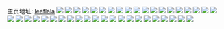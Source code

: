 主页地址: [leaflala](https://weibo.com/u/6471913932) 
![](https://wx4.sinaimg.cn/mw2000/0073ZusAly1h9q8w4dr6jj30o8170qcp.jpg) 
![](https://wx4.sinaimg.cn/mw2000/0073ZusAly1h9jdldn44bj30qi1kyac9.jpg) 
![](https://wx4.sinaimg.cn/mw2000/0073ZusAly1h98a8oyjm6j30u013zn7r.jpg) 
![](https://wx4.sinaimg.cn/mw2000/0073ZusAly1h984e22n60j325c2v4u0y.jpg) 
![](https://wx4.sinaimg.cn/mw2000/0073ZusAly1h984e59fb9j325c2v4b2a.jpg) 
![](https://wx4.sinaimg.cn/mw2000/0073ZusAly1h984e8unyej32v425c4qr.jpg) 
![](https://wx4.sinaimg.cn/mw2000/0073ZusAly1h984ebb4grj325c2v4npd.jpg) 
![](https://wx4.sinaimg.cn/mw2000/0073ZusAly1h971uepm8ej30u0140ahb.jpg) 
![](https://wx4.sinaimg.cn/mw2000/0073ZusAly1h971uf8a56j30u0140wkh.jpg) 
![](https://wx4.sinaimg.cn/mw2000/0073ZusAly1h96rxzksqsj30u01407c9.jpg) 
![](https://wx4.sinaimg.cn/mw2000/0073ZusAly1h95i90gi40j32dc35sqv6.jpg) 
![](https://wx4.sinaimg.cn/mw2000/0073ZusAly1h94sui2amwj325c2v4x6q.jpg) 
![](https://wx4.sinaimg.cn/mw2000/0073ZusAly1h94sul6q5tj325c2v4qv6.jpg) 
![](https://wx4.sinaimg.cn/mw2000/0073ZusAly1h94pltjkvjj32v425c1kz.jpg) 
![](https://wx4.sinaimg.cn/mw2000/0073ZusAly1h93pdctphcj32v425cu0y.jpg) 
![](https://wx4.sinaimg.cn/mw2000/0073ZusAly1h93pdd50aoj30qo0qo75d.jpg) 
![](https://wx4.sinaimg.cn/mw2000/0073ZusAly1h93hzyvonaj32c03401ky.jpg) 
![](https://wx4.sinaimg.cn/mw2000/0073ZusAly1h8xrs5cj84j32dc35su0y.jpg) 
![](https://wx4.sinaimg.cn/mw2000/0073ZusAly1h85oh0nfhuj30u013ztfd.jpg) 
![](https://wx4.sinaimg.cn/mw2000/0073ZusAly1h79gfkoox5j30cq0cqwf8.jpg) 
![](https://wx4.sinaimg.cn/mw2000/0073ZusAly1h73tfms1u0j309s09udfx.jpg) 
![](https://wx4.sinaimg.cn/mw2000/0073ZusAly1h73tfnjj84j30sc1ed43o.jpg) 
![](https://wx4.sinaimg.cn/mw2000/0073ZusAly1h73tfo2jdjj30u0140gnz.jpg) 
![](https://wx4.sinaimg.cn/mw2000/0073ZusAly1h6xtwywurxj325c2v4wpp.jpg) 
![](https://wx4.sinaimg.cn/mw2000/0073ZusAly1h6pstpf5u0j325c2v4b29.jpg) 
![](https://wx4.sinaimg.cn/mw2000/0073ZusAly1h6oncnvzq9j30u00dcq46.jpg) 
![](https://wx4.sinaimg.cn/mw2000/0073ZusAly1h6gt00vz0yj30u022oqae.jpg) 
![](https://wx4.sinaimg.cn/mw2000/0073ZusAly1h6gaqb7mnkj30u0140jt1.jpg) 
![](https://wx4.sinaimg.cn/mw2000/0073ZusAly1h6gauvk3eej30u01c075r.jpg) 
![](https://wx4.sinaimg.cn/mw2000/0073ZusAly1h68pajj696j30u0140jsh.jpg) 
![](https://wx4.sinaimg.cn/mw2000/0073ZusAgy1h669j9z6xpj30u0140ju8.jpg) 
![](https://wx4.sinaimg.cn/mw2000/0073ZusAgy1h661fsx7xcj30u0140110.jpg) 
![](https://wx4.sinaimg.cn/mw2000/0073ZusAly1h5y90f77pqj31400u0gp4.jpg) 
![](https://wx4.sinaimg.cn/mw2000/0073ZusAly1h5tdu4khihj30u01hc0z0.jpg) 
![](https://wx4.sinaimg.cn/mw2000/0073ZusAly1h5tdu41mwvj30u01hcdr3.jpg) 
![](https://wx4.sinaimg.cn/mw2000/0073ZusAly1h5tdu538kjj30u01hcdkh.jpg) 
![](https://wx4.sinaimg.cn/mw2000/0073ZusAly1h5quwwpzlpj30u01407ad.jpg) 
![](https://wx4.sinaimg.cn/mw2000/0073ZusAly1h5quxjgkgdj30u00qfwf9.jpg) 
![](https://wx4.sinaimg.cn/mw2000/0073ZusAly1h5chexa45oj32jk2jkhdt.jpg) 
![](https://wx4.sinaimg.cn/mw2000/0073ZusAly1h5ciopo9djj325c25ce81.jpg) 
![](https://wx4.sinaimg.cn/mw2000/0073ZusAly1h5cioorp81j32dc2dcb2a.jpg) 
